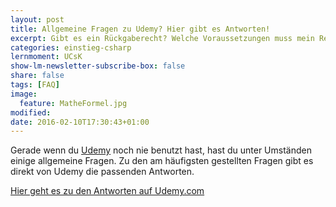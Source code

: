 ```yaml
---
layout: post
title: Allgemeine Fragen zu Udemy? Hier gibt es Antworten!
excerpt: Gibt es ein Rückgaberecht? Welche Voraussetzungen muss mein Rechner erfüllen? Und mehr
categories: einstieg-csharp
lernmoment: UCsK
show-lm-newsletter-subscribe-box: false
share: false
tags: [FAQ]
image:
  feature: MatheFormel.jpg
modified:
date: 2016-02-10T17:30:43+01:00
---
```


Gerade wenn du [Udemy](https://www.udemy.com) noch nie benutzt hast, hast du unter Umständen einige allgemeine Fragen. Zu den am häufigsten gestellten Fragen gibt es direkt von Udemy die passenden Antworten.

 <a href="https://support.udemy.com/customer/de/portal/topics/846649-der-anfang---allgemein/articles?b_id=10797" target="_blank">Hier geht es zu den Antworten auf Udemy.com</a>
